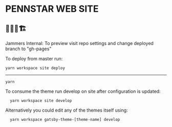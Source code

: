 # PENNSTAR WEB SITE
## 👷‍♂️🚧🏗

Jammers Internal:
To preview visit repo settings and change deployed branch to "gh-pages"
[](https://github.com/jammersio/pennstar-website/settings)

To deploy from master run:
```shell
yarn workspace site deploy
```

---

```shell
yarn
```

To consume the theme run develop on site after configuration is updated:
```shell
  yarn workspace site develop
```

Alternatively you could edit any of the themes itself using:
```shell
  yarn workspace gatsby-theme-[theme-name] develop
```
